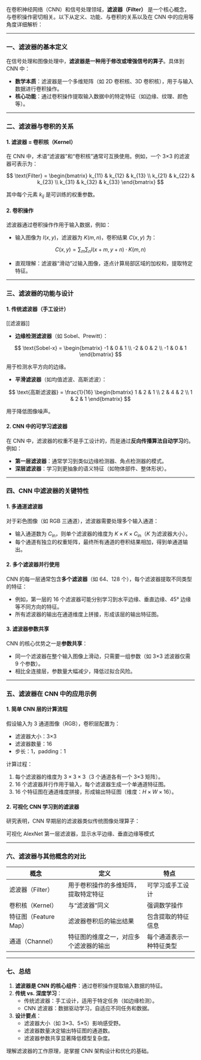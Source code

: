 在卷积神经网络（CNN）和信号处理领域，**滤波器（Filter）** 是一个核心概念，与卷积操作密切相关。以下从定义、功能、与卷积的关系以及在 CNN 中的应用等角度详细解析：

---

### 一、**滤波器的基本定义**

在信号处理和图像处理中，**滤波器是一种用于修改或增强信号的算子**。具体到 CNN 中：
- **数学本质**：滤波器是一个多维矩阵（如 2D 卷积核、3D 卷积核），用于与输入数据进行卷积操作。
- **核心功能**：通过卷积操作提取输入数据中的特定特征（如边缘、纹理、颜色等）。

---

### 二、**滤波器与卷积的关系**

#### 1. 滤波器 = 卷积核（Kernel）

在 CNN 中，术语“滤波器”和“卷积核”通常可互换使用。例如，一个 3×3 的滤波器可表示为：

$$
\text{Filter} = \begin{bmatrix} 
k_{11} & k_{12} & k_{13} \\
k_{21} & k_{22} & k_{23} \\
k_{31} & k_{32} & k_{33} 
\end{bmatrix}
$$

其中每个元素 $k_{ij}$ 是可训练的权重参数。

#### 2. 卷积操作

滤波器通过卷积操作作用于输入数据，例如：

- 输入图像为 $I(x,y)$，滤波器为 $K(m,n)$，卷积结果 $C(x,y)$ 为：

$$
C(x,y) = \sum_{m}\sum_{n} I(x+m, y+n) \cdot K(m,n)
$$

- 直观理解：滤波器“滑动”过输入图像，逐点计算局部区域的加权和，提取特定特征。

---

### 三、**滤波器的功能与设计**

#### 1. 传统滤波器（手工设计）
[[滤波器]]
- **边缘检测滤波器**（如 Sobel、Prewitt）：

$$
\text{Sobel-x} = \begin{bmatrix} -1 & 0 & 1 \\ -2 & 0 & 2 \\ -1 & 0 & 1 \end{bmatrix}
$$

用于检测水平方向的边缘。

- **平滑滤波器**（如均值滤波、高斯滤波）：

$$
\text{高斯滤波器} = \frac{1}{16} \begin{bmatrix} 1 & 2 & 1 \\ 2 & 4 & 2 \\ 1 & 2 & 1 \end{bmatrix}
$$

用于降低图像噪声。

#### 2. CNN 中的可学习滤波器

在 CNN 中，滤波器的权重不是手工设计的，而是通过**反向传播算法自动学习**的。例如：

- **第一层滤波器**：通常学习到类似边缘检测器、角点检测器的模式。
- **深层滤波器**：学习到更抽象的语义特征（如物体部件、整体形状）。

---

### 四、**CNN 中滤波器的关键特性**

#### 1. 多通道滤波器

对于彩色图像（如 RGB 三通道），滤波器需要处理多个输入通道：

- 输入通道数为 $C_{\text{in}}$，则单个滤波器的维度为 $K \times K \times C_{\text{in}}$（$K$ 为滤波器大小）。
- 每个通道有独立的权重矩阵，最终所有通道的卷积结果相加，得到单通道输出。

#### 2. 多个滤波器并行使用

CNN 的每一层通常包含**多个滤波器**（如 64、128 个），每个滤波器提取不同类型的特征：

- 例如，第一层的 16 个滤波器可能分别学习到水平边缘、垂直边缘、45° 边缘等不同方向的特征。
- 所有滤波器的输出在通道维度上拼接，形成该层的输出特征图。

#### 3. 滤波器参数共享

CNN 的核心优势之一是**参数共享**：

- 同一个滤波器在整个输入图像上滑动，只需要一组参数（如 3×3 滤波器仅需 9 个参数）。
- 相比全连接层，参数量大幅减少，降低过拟合风险。

---

### 五、**滤波器在 CNN 中的应用示例**

#### 1. 简单 CNN 层的计算流程

假设输入为 3 通道图像（RGB），卷积层配置为：

- 滤波器大小：3×3  
- 滤波器数量：16  
- 步长：1，padding：1  

计算过程：
1. 每个滤波器的维度为 $3 \times 3 \times 3$（3 个通道各有一个 3×3 矩阵）。
2. 16 个滤波器并行作用于输入，每个滤波器生成一个单通道特征图。
3. 16 个特征图在通道维度拼接，形成输出特征图（维度：$H \times W \times 16$）。

#### 2. 可视化 CNN 学习到的滤波器

研究表明，CNN 早期层的滤波器类似传统图像处理算子：

可视化 AlexNet 第一层滤波器，显示水平边缘、垂直边缘等模式

---

### 六、**滤波器与其他概念的对比**

| 概念               | 定义                                   | 特点                     |
|--------------------|----------------------------------------|--------------------------|
| 滤波器（Filter）   | 用于卷积操作的多维矩阵，提取特定特征   | 可学习或手工设计         |
| 卷积核（Kernel）   | 与“滤波器”同义                         | 强调数学操作             |
| 特征图（Feature Map） | 滤波器卷积后的输出结果                 | 包含提取的特征信息       |
| 通道（Channel）    | 特征图的维度之一，对应多个滤波器的输出 | 每个通道表示一种特征类型 |

---

### 七、总结

1. **滤波器是 CNN 的核心组件**：通过卷积操作提取输入数据的特征。  
2. **传统 vs. 深度学习**：
   - 传统滤波器：手工设计，适用于特定任务（如边缘检测）。  
   - CNN 滤波器：数据驱动学习，自适应不同任务和数据。  
3. **设计要点**：
   - 滤波器大小（如 3×3、5×5）影响感受野。  
   - 滤波器数量决定输出特征图的通道数。  
   - 滤波器参数共享显著降低模型复杂度。  

理解滤波器的工作原理，是掌握 CNN 架构设计和优化的基础。
